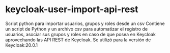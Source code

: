 # keycloak-user-import-api-rest
Script python para importar usuarios, grupos y roles desde un csv
Contiene un script de Python y un archivo csv para automatizar el registro de usuarios, asociar sus grupos y roles en caso de que posea en Keycloak aprovechando las API REST de Keycloak.
Se utilizó para la versión de Keycloak:20.0.1
